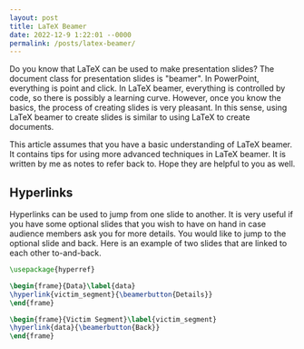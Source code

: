 ```yaml
---
layout: post
title: LaTeX Beamer
date: 2022-12-9 1:22:01 --0000
permalink: /posts/latex-beamer/
---
```


Do you know that LaTeX can be used to make presentation slides? The document class for presentation slides is "beamer". In PowerPoint, everything is point and click. In LaTeX beamer, everything is controlled by code, so there is possibly a learning curve. However, once you know the basics, the process of creating slides is very pleasant. In this sense, using LaTeX beamer to create slides is similar to using LaTeX to create documents. 

This article assumes that you have a basic understanding of LaTeX beamer. It contains tips for using more advanced techniques in LaTeX beamer. It is written by me as notes to refer back to. Hope they are helpful to you as well.

## Hyperlinks
Hyperlinks can be used to jump from one slide to another. It is very useful if you have some optional slides that you wish to have on hand in case audience members ask you for more details. You would like to jump to the optional slide and back. Here is an example of two slides that are linked to each other to-and-back.

```LaTeX
\usepackage{hyperref}

\begin{frame}{Data}\label{data}
\hyperlink{victim_segment}{\beamerbutton{Details}}
\end{frame}

\begin{frame}{Victim Segment}\label{victim_segment}
\hyperlink{data}{\beamerbutton{Back}}
\end{frame}
```
